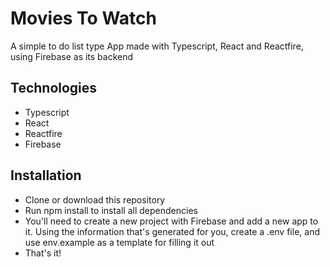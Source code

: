 # Movies To Watch
A simple to do list type App made with Typescript, React and Reactfire, using Firebase as its backend

## Technologies
- Typescript
- React
- Reactfire
- Firebase

## Installation
- Clone or download this repository
- Run npm install to install all dependencies
- You'll need to create a new project with Firebase and add a new app to it. Using the information that's generated for you, create a .env file, and use env.example as a template for filling it out
- That's it!